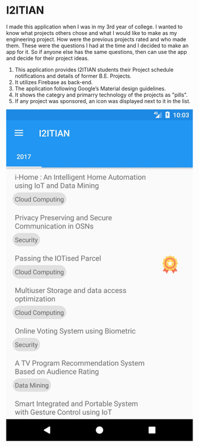# I2ITIAN

I made this application when I was in my 3rd year of college. I wanted to know what projects others chose and what I would like to make as my engineering project. How were the previous projects rated and who made them. These were the questions I had at the time and I decided to make an app for it. So if anyone else has the same questions, then can use the app and decide for their project ideas.

 1. This application provides I2ITIAN students their Project schedule
    notifications and details of former B.E. Projects.
 2. It utilizes Firebase as back-end.
 3. The application following Google’s Material design guidelines.
 4. It shows the categry and primarry technology of the projects as "pills".
 5. If any project was sponsored, an icon was displayed next to it in the list.

![](screenshots/screen-0.jpg)
